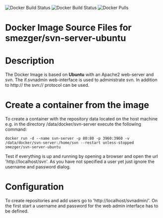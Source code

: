 ![Docker Build Status](https://img.shields.io/docker/automated/smezger/svn-server-ubuntu.svg?style=plastic) ![Docker Build Status](https://img.shields.io/docker/build/smezger/svn-server-ubuntu.svg?style=plastic) ![Docker Pulls](https://img.shields.io/docker/pulls/smezger/svn-server-ubuntu.svg)
# Docker Image Source Files for smezger/svn-server-ubuntu


# Description
The Docker Image is based on **Ubuntu** with an Apache2 web-server and svn. The if.svnadmin web-interface is used to administrate svn. In addition to http:// the svn:// protocol can be used.

# Create a container from the image
To create a container with the repository data located on the host machine e.g. in the directory /data/docker/svn-server execute the following command:
```
docker run -d --name svn-server -p 80:80 -p 3960:3960 -v /data/docker/svn-server:/home/svn --restart unless-stopped smezger/svn-server-ubuntu
```
Test if everything is up and running by opening a browser and open the url 'http://localhost/svn'. As you have not specified a user yet just ignore the username and password dialog.

# Configuration
To create repositories and add users go to 'http://localhost/svnadmin/'. On the first start a username and password for the web admin interface has to be defined. 
